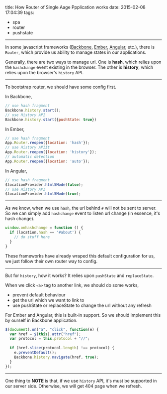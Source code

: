 title: How Router of Single Aage Ppplication works
date: 2015-02-08 17:04:39
tags:
- spa
- router
- pushstate

---

In some javascript frameworks ([Backbone](http://backbonejs.org/), [Ember](http://emberjs.com/), [Angular](https://angularjs.org/), etc.), there is `Router`, which provide us ability to manage states in our applications.

<!-- more -->

Generally, there are two ways to manage url. One is **hash**, which relies upon the `hashchange` event existing in the browser. The other is **history**, which relies upon the browser's `history` API.

------

To bootstrap router, we should have some config first.

In Backbone,

```javascript
// use hash fragment
Backbone.history.start();
// use History API
Backbone.history.start({pushState: true})
```

In Ember,
```javascript
// use hash fragment
App.Router.reopen({location: 'hash'});
// use History APIIt
App.Router.reopen({location: 'history'});
// automatic detection
App.Router.reopen({location: 'auto'});
```

In Angular,
```javascript
// use hash fragment
$locationProvider.html5Mode(false);
// use History API
$locationProvider.html5Mode(true);
```

------

As we know, when we use `hash`, the url behind `#` will not be sent to server. So we can simply add `hashchange` event to listen url change (in essence, it's hash change).
```javascript
window.onhashchange = function () {
  if (location.hash == '#about') {
    // do stuff here
  }
}
```

These frameworks have already wraped this default configuration for us, we just follow their own router way to config.

------

But for `history`, how it works? It relies upon `pushState` and `replaceState`.

When we click `<a>` tag to another link, we should do some works,
* prevent default behaviour
* get the url which we want to link to
* use pushState or replaceState to change the url without any refresh

For Ember and Angular, this is built-in support. So we should implement this by ourself in Backbone application.
```javascript
$(document).on("a", "click", function(e) {
  var href = $(this).attr("href");
  var protocol = this.protocol + "//";
 
  if (href.slice(protocol.length) !== protocol) {
    e.preventDefault();
    Backbone.history.navigate(href, true);
  }
});
```

------

One thing to **NOTE** is that, if we use `history` API, it's must be supported in our server side. Otherwise, we will get 404 page when we refresh.